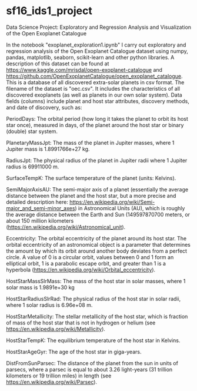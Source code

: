 # sf16_ids1_project
Data Science Project: Exploratory and Regression Analysis and Visualization of the Open Exoplanet Catalogue

In the notebook "exoplanet_exploration1.ipynb" I carry out exploratory and regression analysis of the Open Exoplanet Catalogue dataset using numpy, pandas, matplotlib, seaborn, scikit-learn and other python libraries. A description of this dataset can be found at https://www.kaggle.com/mrisdal/open-exoplanet-catalogue and https://github.com/OpenExoplanetCatalogue/open_exoplanet_catalogue. This is a database of all discovered extra-solar planets in csv format. The filename of the dataset is "oec.csv". It includes the characteristics of all discovered exoplanets (as well as planets in our own solar system). Data fields (columns) include planet and host star attributes, discovery methods, and date of discovery, such as:

PeriodDays: The orbital period (how long it takes the planet to orbit its host star once), measured in days, of the planet around the host star or binary (double) star system.

PlanetaryMassJpt: The mass of the planet in Jupiter masses, where 1 Jupiter mass is 1.8991766e+27 kg.

RadiusJpt: The physical radius of the planet in Jupiter radii where 1 Jupiter radius is 69911000 m.

SurfaceTempK: The surface temperature of the planet (units: Kelvins).

SemiMajorAxisAU: The semi-major axis of a planet (essentially the average distance between the planet and the host star, but a more precise and detailed description here: https://en.wikipedia.org/wiki/Semi-major_and_semi-minor_axes) in Astronomical Units (AU), which is roughly the average distance between the Earth and Sun (149597870700 meters, or about 150 million kilometers (https://en.wikipedia.org/wiki/Astronomical_unit).

Eccentricity: The orbital eccentricity of the planet around its host star. The orbital eccentricity of an astronomical object is a parameter that determines the amount by which its orbit around another body deviates from a perfect circle. A value of 0 is a circular orbit, values between 0 and 1 form an elliptical orbit, 1 is a parabolic escape orbit, and greater than 1 is a hyperbola (https://en.wikipedia.org/wiki/Orbital_eccentricity).

HostStarMassSlrMass: The mass of the host star in solar masses, where 1 solar mass is 1.9891e+30 kg

HostStarRadiusSlrRad: The physical radius of the host star in solar radii, where 1 solar radius is 6.96e+08 m.

HostStarMetallicity: The stellar metallicity of the host star, which is fraction of mass of the host star that is not in hydrogen or helium (see https://en.wikipedia.org/wiki/Metallicity).

HostStarTempK: The equilibrium temperature of the host star in Kelvins.

HostStarAgeGyr: The age of the host star in giga-years.

DistFromSunParsec: The distance of the planet from the sun in units of parsecs, where a parsec is equal to about 3.26 light-years (31 trillion kilometers or 19 trillion miles) in length (see https://en.wikipedia.org/wiki/Parsec).
